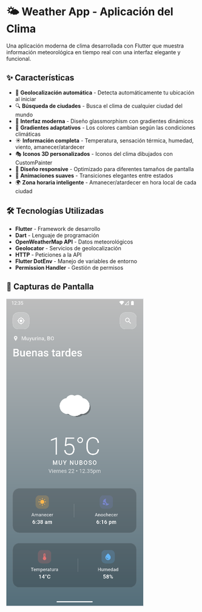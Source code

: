 # 🌤️ Weather App - Aplicación del Clima

Una aplicación moderna de clima desarrollada con Flutter que muestra información meteorológica en tiempo real con una interfaz elegante y funcional.

## ✨ Características

- 🎯 **Geolocalización automática** - Detecta automáticamente tu ubicación al iniciar
- 🔍 **Búsqueda de ciudades** - Busca el clima de cualquier ciudad del mundo
- 🎨 **Interfaz moderna** - Diseño glassmorphism con gradientes dinámicos
- 🌈 **Gradientes adaptativos** - Los colores cambian según las condiciones climáticas
- ☀️ **Información completa** - Temperatura, sensación térmica, humedad, viento, amanecer/atardecer
- 🎭 **Iconos 3D personalizados** - Iconos del clima dibujados con CustomPainter
- 📱 **Diseño responsive** - Optimizado para diferentes tamaños de pantalla
- 🔄 **Animaciones suaves** - Transiciones elegantes entre estados
- 🌍 **Zona horaria inteligente** - Amanecer/atardecer en hora local de cada ciudad

## 🛠️ Tecnologías Utilizadas

- **Flutter** - Framework de desarrollo
- **Dart** - Lenguaje de programación
- **OpenWeatherMap API** - Datos meteorológicos
- **Geolocator** - Servicios de geolocalización
- **HTTP** - Peticiones a la API
- **Flutter DotEnv** - Manejo de variables de entorno
- **Permission Handler** - Gestión de permisos

## 📸 Capturas de Pantalla
![Captura de pantalla](./assets/captura.png)



